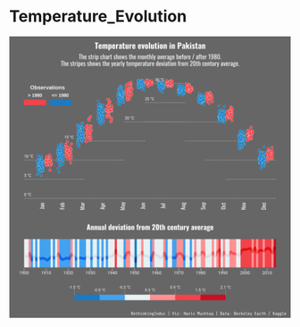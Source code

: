 # Temperature_Evolution

![alt text](https://github.com/haris021/Temperature_Evolution/blob/main/Pakistan_updated20220714_013902.png?raw=true)
